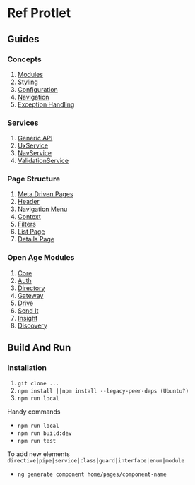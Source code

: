 # Ref Protlet

## Guides

### Concepts

  1. [Modules](https://github.com/openage/openage.github.io/blob/master/docs/ux/angular/modules.md)
  1. [Styling](https://github.com/openage/openage.github.io/blob/master/docs/ux/angular/styling.md)
  1. [Configuration](https://github.com/openage/openage.github.io/blob/master/docs/ux/angular/configuration.md)
  1. [Navigation](https://github.com/openage/openage.github.io/blob/master/docs/ux/angular/navigation.md)
  1. [Exception Handling](https://github.com/openage/openage.github.io/blob/master/docs/ux/angular/navigation.md)

### Services

  1. [Generic API](https://github.com/openage/openage.github.io/blob/master/docs/ux/angular/services/generic.md)
  1. [UxService](https://github.com/openage/openage.github.io/blob/master/docs/ux/angular/services/ux-service.md)
  1. [NavService](https://github.com/openage/openage.github.io/blob/master/docs/ux/angular/services/nav-service.md)
  1. [ValidationService](https://github.com/openage/openage.github.io/blob/master/docs/ux/angular/services/validation-service.md)

### Page Structure

  1. [Meta Driven Pages](https://github.com/openage/openage.github.io/blob/master/docs/ux/angular/styling.md)
  1. [Header](https://github.com/openage/openage.github.io/blob/master/docs/ux/angular/page-structure/header.md)
  1. [Navigation Menu](https://github.com/openage/openage.github.io/blob/master/docs/ux/angular/page-structure/navigation-menu.md)
  1. [Context](https://github.com/openage/openage.github.io/blob/master/docs/ux/angular/page-structure/context.md)
  1. [Filters](https://github.com/openage/openage.github.io/blob/master/docs/ux/angular/page-structure/filters.md)
  1. [List Page](https://github.com/openage/openage.github.io/blob/master/docs/ux/angular/page-structure/list-page.md)
  1. [Details Page](https://github.com/openage/openage.github.io/blob/master/docs/ux/angular/page-structure/details-page.md)

### Open Age Modules

  1. [Core](https://github.com/openage/openage.github.io/blob/master/docs/ux/angular/modules/core.md)
  1. [Auth](https://github.com/openage/openage.github.io/blob/master/docs/ux/angular/modules/auth.md)
  1. [Directory](https://github.com/openage/openage.github.io/blob/master/docs/ux/angular/modules/directory.md)
  1. [Gateway](https://github.com/openage/openage.github.io/blob/master/docs/ux/angular/modules/gateway.md)
  1. [Drive](https://github.com/openage/openage.github.io/blob/master/docs/ux/angular/modules/drive.md)
  1. [Send It](https://github.com/openage/openage.github.io/blob/master/docs/ux/angular/modules/send-it.md)
  1. [Insight](https://github.com/openage/openage.github.io/blob/master/docs/ux/angular/modules/insight.md)
  1. [Discovery](https://github.com/openage/openage.github.io/blob/master/docs/ux/angular/modules/discovery.md)

## Build And Run

### Installation

1. `git clone ...`
2. `npm install ||npm install --legacy-peer-deps (Ubuntu?)`
3. `npm run local`

Handy commands

- `npm run local`
- `npm run build:dev`
- `npm run test`

To add new elements `directive|pipe|service|class|guard|interface|enum|module`

- `ng generate component home/pages/component-name`
